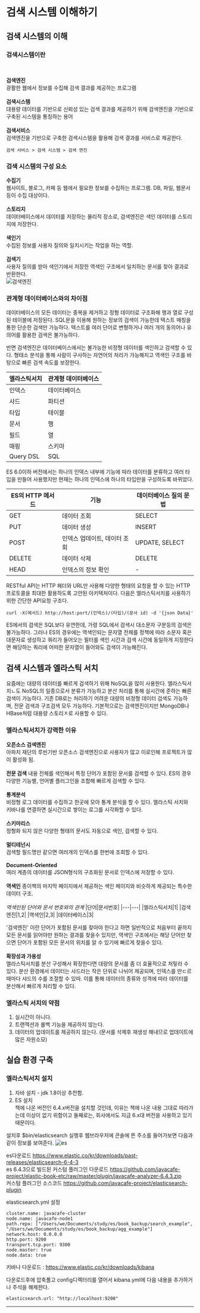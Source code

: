 # 검색 시스템 이해하기

## 검색 시스템의 이해
### 검색시스템이란   
</br>  

**검색엔진**  
광활한 웹에서 정보를 수집해 검색 결과를 제공하는 프로그램  
</br>
**검색시스템**  
대용량 데이터를 기반으로 신뢰성 있는 검색 결과를 제공하기 위해 검색엔진을 기반으로 구축된 시스템을 통칭하는 용어
</br>      
**검색서비스**  
검색엔진을 기반으로 구축한 검색시스템을 활용해 검색 결과를 서비스로 제공한다.

```
검색 서비스 > 검색 시스템 > 검색 엔진
```

### 검색 시스템의 구성 요소  

**수집기**  
웹사이트, 블로그, 카페 등 웹에서 필요한 정보를 수집하는 프로그램. DB, 파일, 웹문서 등이 수집 대상이다.
</br>  
**스토리지**  
데이터베이스에서 데이터를 저장하는 물리적 장소로, 검색엔진은 색인 데이터를 스토리지에 저장한다.
</br>  
**색인기**  
수집된 정보를 사용자 질의와 일치시키는 작업을 하는 역할.
</br>  
**검색기**  
사용자 질의를 받아 색인기에서 저장한 역색인 구조에서 일치하는 문서를 찾아 결과로 반환한다.  
![검색엔진](./searchengine.png)

### 관계형 데이터베이스와의 차이점

데이터베이스의 모든 데이터는 중복을 제거하고 정형 데이터로 구조화해 행과 열로 구성된 테이블에 저장된다. SQL문을 이용해 원하는 정보의 검색이 가능한데 텍스트 매칭을 통한 단순한 검색만 가능하다. 텍스트를 여러 단어로 변형하거나 여러 개의 동의어나 유의어를 활용한 검색은 불가능하다.

반면 검색엔진은 데이터베이스에서는 불가능한 비정형 데이터를 색인하고 검색할 수 있다. 형태소 분석을 통해 사람이 구사하는 자연어의 처리가 가능해지고 역색인 구조를 바탕으로 빠른 검색 속도를 보장한다.

|엘라스틱서치|관계형 데이터베이스|
|---|---|
|인덱스|데이터베이스|
|샤드|파티션|
|타입|테이블|
|문서|행|
|필드|열|
|매핑|스키마|
|Query DSL|SQL|

ES 6.0이하 버전에서는 하나의 인덱스 내부에 기능에 따라 데이터를 분류하고 여러 타입을 만들어 사용했지만 현재는 하나의 인덱스에 하나의 타입만을 구성하도록 바뀌었다. 

|ES의 HTTP 메서드|기능|데이터베이스 질의 문법|
|---|---|---|
|GET|데이터 조회|SELECT|
|PUT|데이터 생성|INSERT|
|POST|인덱스 업데이트, 데이터 조회|UPDATE, SELECT|
|DELETE|데이터 삭제|DELETE|
|HEAD|인덱스의 정보 확인|-|

RESTful API는 HTTP 헤더와 URL만 사용해 다양한 형태의 요청을 할 수 있는 HTTP 프로토콜을 최대한 활용하도록 고안된 아키텍처이다. 다음은 엘라스틱서치를 사용하기 위한 간단한 API요청 구조다.
```
curl -X(메서드) http://host:port/(인덱스)/(타입)/(문서 id) -d '{json Data}'
```

ES에서의 검색은 SQL보다 유연한데, 가령 SQL에서 검색시 대소문자 구분등의 검색은 불가능하다. 그러나 ES의 경우에는 역색인되는 문자열 전체를 정책에 따라 소문자 혹은 대문자로 생성하고 쿼리가 들어오는 필터를 색인 시간과 검색 시간에 동일하게 지정한다면 해당하는 쿼리에 어떠한 문자열이 들어와도 검색이 가능해진다.

## 검색 시스템과 엘라스틱 서치
요즘에는 대량의 데이터를 빠르게 검색하기 위해 NoSQL을 많이 사용한다. 엘라스틱서치ㄴ도 NoSQL의 일종으로서 분류가 가능하고 분산 처리를 통해 실시간에 준하는 빠른 검색이 가능하다. 기존 DB로는 처리하기 어려운 대량의 비정형 데이터 검색도 가능하며, 전문 검색과 구조검색 모두 가능하다. 기본적으로는 검색엔진이지만 MongoDB나 HBase처럼 대용량 스토리ㅈ로 사용할 수 있다.

### 엘라스틱서치가 강력한 이유

**오픈소스 검색엔진**  
아파치 재단의 루씬기반 오픈소스 검색엔진으로 사용자가 많고 이로인해 프로젝트가 많이 활성화 됨.
</br>  
**전문 검색**
내용 전체를 색인해서 특정 단어가 포함된 문서를 검색할 수 있다. ES의 경우 다양한 기능별, 언어별 플러그인을 조합해 빠르게 검색할 수 있다.  
</br>
**통계분석**  
비정형 로그 데이터를 수집하고 한곳에 모아 통계 분석을 할 수 있다. 엘라스틱 서치와 키바나를 연결하면 실시간으로 쌓이는 로그를 시각화할 수 있다.  
</br>
**스키마리스**  
정형화 되지 않은 다양한 형태의 문서도 자동으로 색인, 검색할 수 있다.  
</br>
**멀티테넌시**  
검색할 필드명만 같으면 여러개의 인덱스를 한번에 조회할 수 있다.  
</br>
**Document-Oriented**  
여러 계층의 데이터를 JSON형식의 구조화된 문서로 인덱스에 저장할 수 있다. 
</br>  
**역색인**
종이책의 마지막 페이지에서 제공하는 색인 페이지와 비슷하게 제공되는 특수한 데이터 구조.  
</br>
*역색인된 단어와 문서 번호와의 관계*
|단어|문서번호|
|---|---|
|엘라스틱서치|1|
|검색엔진|1,2|
|역색인|2,3|
|데이터베이스|3|

'검색엔진' 이란 단어가 포함된 문서를 찾아야 한다고 하면 일반적으로 처음부터 끝까지 모든 문서를 읽어야만 원하는 결과를 찾을수 있지만, 역색인 구조에서는 해당 단어만 찾으면 단어가 포함된 모든 문서의 위치를 알 수 있기에 빠르게 찾을수 있다.  
</br>
**확장성과 가용성**  
엘라스틱서치를 분산 구성해서 확장한다면 대량의 문서를 좀 더 효율적으로 처맇라 수 있다. 분산 환경에서 데이터는 샤드라는 작은 단위로 나뉘어 제공되며, 인덱스를 만ㄷ르 때마다 샤드의 수를 조절할 수 있따. 이를 통해 데이터의 종류와 성격에 따라 데이터를 분산해서 빠르게 처리할 수 있다.
</br>
### 엘라스틱 서치의 약점  
1. 실시간이 아니다. 
2. 트랜잭션과 롤백 기능을 제공하지 않는다. 
3. 데이터의 업데이트를 제공하지 않는다. (문서를 삭제후 재생성 해내므로 업데이트에 많은 자원소모)

## 실습 환경 구축

### 엘라스틱서치 설치

1. 자바 설치 - jdk 1.8이상 추천함.
2. ES 설치  
책에 나온 버전인 6.4.x버전을 설치할 것인데, 이유는 책에 나온 내용 그대로 따라가는데 이상이 없기 위함이고 둘째로는, 회사에서도 지금 6.x대 버전을 사용하고 있기 때문이다. 

설치후 $bin/elasticsearch 실행후 웹브라우저에 콘솔에 뜬 주소를 들어가보면 다음과같이 정보를 보여준다.
![es](result.png)

es다운로드 https://www.elastic.co/kr/downloads/past-releases/elasticsearch-6-4-3  
es 6.4.3으로 빌드된 커스텀 플러그인 다운로드 https://github.com/javacafe-project/elastic-book-etc/raw/master/plugin/javacafe-analyzer-6.4.3.zip  
커스텀 플러그인 소스코드 https://github.com/javacafe-project/elasticsearch-plugin

elasticsearch.yml 설정
```
cluster.name: javacafe-cluster
node.name: javacafe-node1
path.repo: ["/Users/we/Documents/study/es/book_backup/search_example", "/Users/we/Documents/study/es/book_backup/agg_example"]
network.host: 0.0.0.0
http.port: 9200
transport.tcp.port: 9300
node.master: true
node.data: true
```

키바나 다운로드 : https://www.elastic.co/kr/downloads/kibana

다운로드후에 압축풀고 config디렉터리를 열어서 kibana.yml에 다음 내용을 추가하거나 주석을 해제한다.
```
elasticsearch.url: "http://localhost:9200"
```
****